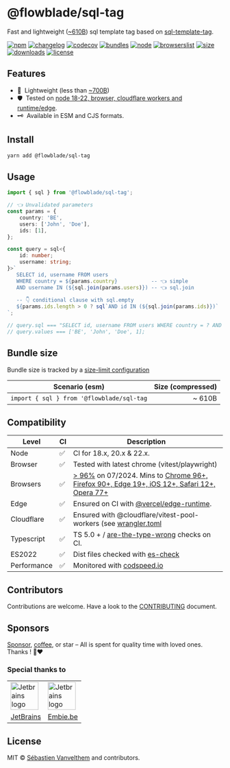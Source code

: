 # @flowblade/sql-tag

Fast and lightweight ([~610B](#bundle-size)) sql template tag based on [sql-template-tag](https://github.com/blakeembrey/sql-template-tag).

[![npm](https://img.shields.io/npm/v/@flowblade/sql-tag?style=for-the-badge&label=Npm&labelColor=444&color=informational)](https://www.npmjs.com/package/@flowblade/sql-tag)
[![changelog](https://img.shields.io/static/v1?label=&message=changelog&logo=github&style=for-the-badge&labelColor=444&color=informational)](https://github.com/belgattitude/flowblade/blob/main/packages/sql-tag/CHANGELOG.md)
[![codecov](https://img.shields.io/codecov/c/github/belgattitude/flowblade?logo=codecov&label=Unit&flag=flowblade-sql-tag-unit&style=for-the-badge&labelColor=444)](https://app.codecov.io/gh/belgattitude/flowblade/tree/main/packages%2Fsql-tag)
[![bundles](https://img.shields.io/static/v1?label=&message=cjs|esm@treeshake&logo=webpack&style=for-the-badge&labelColor=444&color=informational)](https://github.com/belgattitude/flowblade/blob/main/packages/sql-tag/.size-limit.cjs)
[![node](https://img.shields.io/static/v1?label=Node&message=18%2b&logo=node.js&style=for-the-badge&labelColor=444&color=informational)](#compatibility)
[![browserslist](https://img.shields.io/static/v1?label=Browser&message=%3E96%25&logo=googlechrome&style=for-the-badge&labelColor=444&color=informational)](#compatibility)
[![size](https://img.shields.io/bundlephobia/minzip/@flowblade/sql-tag@latest?label=Max&style=for-the-badge&labelColor=444&color=informational)](https://bundlephobia.com/package/@flowblade/sql-tag@latest)
[![downloads](https://img.shields.io/npm/dm/@flowblade/sql-tag?style=for-the-badge&labelColor=444)](https://www.npmjs.com/package/@flowblade/sql-tag)
[![license](https://img.shields.io/npm/l/@flowblade/sql-tag?style=for-the-badge&labelColor=444)](https://github.com/belgattitude/flowblade/blob/main/LICENSE)

## Features

- 📐&nbsp; Lightweight (less than [~700B](#bundle-size))
- 🛡️&nbsp; Tested on [node 18-22, browser, cloudflare workers and runtime/edge](#compatibility).
- 🗝️&nbsp; Available in ESM and CJS formats.

## Install

```bash
yarn add @flowblade/sql-tag
```
## Usage

```typescript
import { sql } from '@flowblade/sql-tag';

// 👈 Unvalidated parameters
const params = {
    country: 'BE',
    users: ['John', 'Doe'],
    ids: [1],
};

const query = sql<{
    id: number;
    username: string;
}>`
   SELECT id, username FROM users 
   WHERE country = ${params.country}           -- 👈 simple
   AND username IN (${sql.join(params.users)}) -- 👈 sql.join
      
   -- 👇 conditional clause with sql.empty
   ${params.ids.length > 0 ? sql`AND id IN (${sql.join(params.ids)})` : sql.empty}          
`;

// query.sql === "SELECT id, username FROM users WHERE country = ? AND username IN (?, ?) AND id IN (?)";
// query.values === ['BE', 'John', 'Doe', 1];
```

## Bundle size

Bundle size is tracked by a [size-limit configuration](https://github.com/belgattitude/flowblade/blob/main/packages/sql-tag/.size-limit.ts)

| Scenario (esm)                                              | Size (compressed) |
|-------------------------------------------------------------|------------------:|
| `import { sql } from '@flowblade/sql-tag`                   |            ~ 610B |

## Compatibility

| Level      | CI | Description                                                                                                                                                                                                                                                                                                                                    |
|------------|----|------------------------------------------------------------------------------------------------------------------------------------------------------------------------------------------------------------------------------------------------------------------------------------------------------------------------------------------------|  
| Node       | ✅  | CI for 18.x, 20.x & 22.x.                                                                                                                                                                                                                                                                                                                      |
| Browser    | ✅  | Tested with latest chrome (vitest/playwright)                                                                                                                                                                                                                                                                                            |
| Browsers   | ✅  | [> 96%](https://browserslist.dev/?q=ZGVmYXVsdHMsIGNocm9tZSA%2BPSA5NixmaXJlZm94ID49IDkwLGVkZ2UgPj0gMTksc2FmYXJpID49IDEyLGlvcyA%2BPSAxMixvcGVyYSA%2BPSA3Nw%3D%3D) on 07/2024. Mins to [Chrome 96+, Firefox 90+, Edge 19+, iOS 12+, Safari 12+, Opera 77+](https://github.com/belgattitude/flowblade/blob/main/packages/sql-tag/.browserslistrc) |
| Edge       | ✅  | Ensured on CI with [@vercel/edge-runtime](https://github.com/vercel/edge-runtime).                                                                                                                                                                                                                                                       | 
| Cloudflare | ✅  | Ensured with @cloudflare/vitest-pool-workers (see [wrangler.toml](https://github.com/belgattitude/flowblade/blob/main/devtools/vitest/wrangler.toml)                                                                                                                                                                                         |
| Typescript | ✅  | TS 5.0 + / [are-the-type-wrong](https://github.com/arethetypeswrong/arethetypeswrong.github.io) checks on CI.                                                                                                                                                                                                                                  |
| ES2022     | ✅  | Dist files checked with [es-check](https://github.com/yowainwright/es-check)                                                                                                                                                                                                                                                                   |
| Performance| ✅  | Monitored with [codspeed.io](https://codspeed.io/belgattitude/flowblade)                                                                                                                                                                                                                                                                      |

## Contributors

Contributions are welcome. Have a look to the [CONTRIBUTING](https://github.com/belgattitude/flowblade/blob/main/CONTRIBUTING.md) document.

## Sponsors

[Sponsor](<[sponsorship](https://github.com/sponsors/belgattitude)>), [coffee](<(https://ko-fi.com/belgattitude)>),
or star – All is spent for quality time with loved ones. Thanks ! 🙏❤️

### Special thanks to

<table>
  <tr>
    <td>
      <a href="https://www.jetbrains.com/?ref=belgattitude" target="_blank">
         <img width="65" src="https://asset.brandfetch.io/idarKiKkI-/id53SttZhi.jpeg" alt="Jetbrains logo" />
      </a>
    </td>
    <td>
      <a href="https://www.embie.be/?ref=belgattitude" target="_blank">
        <img width="65" src="https://avatars.githubusercontent.com/u/98402122?s=200&v=4" alt="Jetbrains logo" />    
      </a>
    </td>
  </tr>
  <tr>
    <td align="center">
      <a href="https://www.jetbrains.com/?ref=belgattitude" target="_blank">JetBrains</a>
    </td>
    <td align="center">
      <a href="https://www.embie.be/?ref=belgattitude" target="_blank">Embie.be</a>
    </td>
   </tr>
</table>

## License

MIT © [Sébastien Vanvelthem](https://github.com/belgattitude) and contributors.

